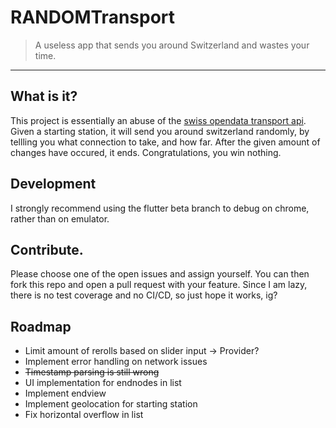 # RANDOMTransport

> A useless app that sends you around Switzerland and wastes your time.
---
## What is it?

This project is essentially an abuse of the [swiss opendata transport api](https://transport.opendata.ch/). Given a starting station, it will send you around switzerland randomly, by tellling you what connection to take, and how far. After the given amount of changes have occured, it ends. Congratulations, you win nothing.

## Development
I strongly recommend using the flutter beta branch to debug on chrome, rather than on emulator.

## Contribute.
Please choose one of the open issues and assign yourself. You can then fork this repo and open a pull request with your feature. Since I am lazy, there is no test coverage and no CI/CD, so just hope it works, ig?

## Roadmap
- Limit amount of rerolls based on slider input -> Provider?
- Implement error handling on network issues
- ~~Timestamp parsing is still wrong~~
- UI implementation for endnodes in list
- Implement endview
- Implement geolocation for starting station
- Fix horizontal overflow in list